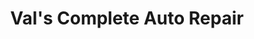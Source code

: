 ---
title: "Val's Complete Auto Repair"
url: /chiefland/vals-complete-auto-repair/
shop: Autowerkstatt
---